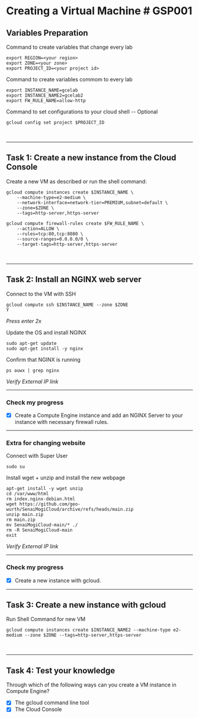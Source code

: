 # **Creating a Virtual Machine # GSP001**

## **Variables Preparation**

Command to create variables that change every lab

    export REGION=<your region>
    export ZONE=<your zone>
    export PROJECT_ID=<your project id>

Command to create variables commom to every lab

    export INSTANCE_NAME=gcelab
    export INSTANCE_NAME2=gcelab2
    export FW_RULE_NAME=allow-http

Command to set configurations to your cloud shell -- Optional

    gcloud config set project $PROJECT_ID

<br>

---

## **Task 1: Create a new instance from the Cloud Console**

Create a new VM as described or run the shell command:

    gcloud compute instances create $INSTANCE_NAME \
        --machine-type=e2-medium \
        --network-interface=network-tier=PREMIUM,subnet=default \
        --zone=$ZONE \
        --tags=http-server,https-server

    gcloud compute firewall-rules create $FW_RULE_NAME \
        --action=ALLOW \
        --rules=tcp:80,tcp:8080 \
        --source-ranges=0.0.0.0/0 \
        --target-tags=http-server,https-server

<br>

---

## **Task 2: Install an NGINX web server**

Connect to the VM with SSH

    gcloud compute ssh $INSTANCE_NAME --zone $ZONE
    Y

_Press enter 2x_

Update the OS and install NGINX

    sudo apt-get update
    sudo apt-get install -y nginx

Confirm that NGINX is running

    ps auwx | grep nginx

_Verify External IP link_

---

### **Check my progress**

- [x] Create a Compute Engine instance and add an NGINX Server to your instance with necessary firewall rules.

---

### **Extra for changing website**

Connect with Super User

    sudo su

Install wget + unzip and install the new webpage

    apt-get install -y wget unzip
    cd /var/www/html
    rm index.nginx-debian.html
    wget https://github.com/geo-wurth/SenaiMogiCloud/archive/refs/heads/main.zip
    unzip main.zip
    rm main.zip
    mv SenaiMogiCloud-main/* ./
    rm -R SenaiMogiCloud-main
    exit

_Verify External IP link_

---

### **Check my progress**

- [x] Create a new instance with gcloud.

---

## **Task 3: Create a new instance with gcloud**

Run Shell Command for new VM

    gcloud compute instances create $INSTANCE_NAME2 --machine-type e2-medium --zone $ZONE --tags=http-server,https-server

<br>

---

## **Task 4: Test your knowledge**

Through which of the following ways can you create a VM instance in Compute Engine?

- [x] The gcloud command line tool
- [x] The Cloud Console
